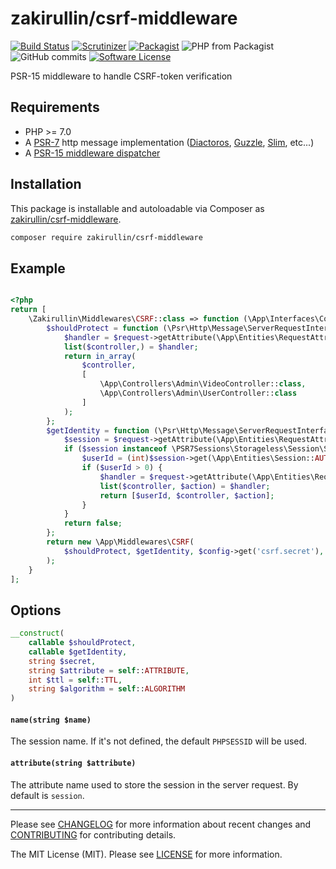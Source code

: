 # zakirullin/csrf-middleware

[![Build Status](https://travis-ci.org/zakirullin/csrf-middleware.svg)](https://travis-ci.org/zakirullin/csrf-middleware)
[![Scrutinizer](https://img.shields.io/scrutinizer/g/zakirullin/csrf-middleware.svg)](https://scrutinizer-ci.com/g/zakirullin/csrf-middleware/)
[![Packagist](https://img.shields.io/packagist/v/zakirullin/csrf-middleware.svg)](https://packagist.org/packages/zakirullin/csrf-middlware)
![PHP from Packagist](https://img.shields.io/packagist/php-v/zakirullin/csrf-middleware.svg)
![GitHub commits](https://img.shields.io/github/commits-since/zakirullin/csrf-middleware/0.1.0.svg)
[![Software License](https://img.shields.io/badge/license-MIT-brightgreen.svg)](LICENSE)

PSR-15 middleware to handle CSRF-token verification

## Requirements

* PHP >= 7.0
* A [PSR-7](https://packagist.org/providers/psr/http-message-implementation) http message implementation ([Diactoros](https://github.com/zendframework/zend-diactoros), [Guzzle](https://github.com/guzzle/psr7), [Slim](https://github.com/slimphp/Slim), etc...)
* A [PSR-15 middleware dispatcher](https://github.com/middlewares/awesome-psr15-middlewares#dispatcher)

## Installation

This package is installable and autoloadable via Composer as [zakirullin/csrf-middleware](https://packagist.org/packages/zakirullin/csrf-middleware).

```sh
composer require zakirullin/csrf-middleware 
```

## Example

```php

<?php
return [
    \Zakirullin\Middlewares\CSRF::class => function (\App\Interfaces\ConfigInterface $config) {
        $shouldProtect = function (\Psr\Http\Message\ServerRequestInterface $request) {
            $handler = $request->getAttribute(\App\Entities\RequestAttribute::HANDLER);
            list($controller,) = $handler;
            return in_array(
                $controller,
                [
                    \App\Controllers\Admin\VideoController::class,
                    \App\Controllers\Admin\UserController::class
                ]
            );
        };
        $getIdentity = function (\Psr\Http\Message\ServerRequestInterface $request) {
            $session = $request->getAttribute(\App\Entities\RequestAttribute::SESSION);
            if ($session instanceof \PSR7Sessions\Storageless\Session\SessionInterface) {
                $userId = (int)$session->get(\App\Entities\Session::AUTH, 0);
                if ($userId > 0) {
                    $handler = $request->getAttribute(\App\Entities\RequestAttribute::HANDLER);
                    list($controller, $action) = $handler;
                    return [$userId, $controller, $action];
                }
            }
            return false;
        };
        return new \App\Middlewares\CSRF(
            $shouldProtect, $getIdentity, $config->get('csrf.secret'), \App\Entities\RequestAttribute::CSRF
        );
    }
];
```

## Options

```php 
__construct(
    callable $shouldProtect,
    callable $getIdentity,
    string $secret,
    string $attribute = self::ATTRIBUTE,
    int $ttl = self::TTL,
    string $algorithm = self::ALGORITHM
)
```

#### `name(string $name)`

The session name. If it's not defined, the default `PHPSESSID` will be used.

#### `attribute(string $attribute)`

The attribute name used to store the session in the server request. By default is `session`.

---

Please see [CHANGELOG](CHANGELOG.md) for more information about recent changes and [CONTRIBUTING](CONTRIBUTING.md) for contributing details.

The MIT License (MIT). Please see [LICENSE](LICENSE) for more information.
